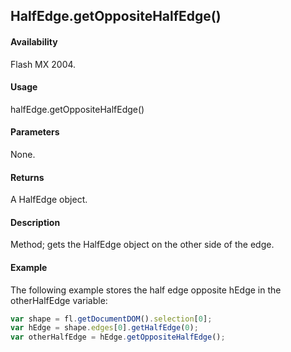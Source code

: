 ## HalfEdge.getOppositeHalfEdge()

#### Availability

Flash MX 2004.

#### Usage

halfEdge.getOppositeHalfEdge()

#### Parameters

None.

#### Returns

A HalfEdge object.

#### Description

Method; gets the HalfEdge object on the other side of the edge.

#### Example

The following example stores the half edge opposite hEdge in the otherHalfEdge variable:

```javascript
var shape = fl.getDocumentDOM().selection[0];
var hEdge = shape.edges[0].getHalfEdge(0);
var otherHalfEdge = hEdge.getOppositeHalfEdge();
```
